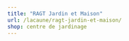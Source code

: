 ```yaml
---
title: "RAGT Jardin et Maison"
url: /lacaune/ragt-jardin-et-maison/
shop: centre de jardinage
---
```

